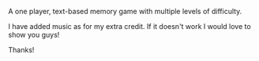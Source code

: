 A one player, text-based memory game with multiple levels of difficulty.

I have added music as for my extra credit. If it doesn't work I would 
love to show you guys!

Thanks!